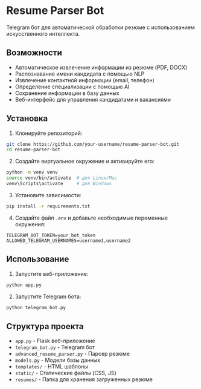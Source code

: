 # Resume Parser Bot

Telegram бот для автоматической обработки резюме с использованием искусственного интеллекта.

## Возможности

- Автоматическое извлечение информации из резюме (PDF, DOCX)
- Распознавание имени кандидата с помощью NLP
- Извлечение контактной информации (email, телефон)
- Определение специализации с помощью AI
- Сохранение информации в базу данных
- Веб-интерфейс для управления кандидатами и вакансиями

## Установка

1. Клонируйте репозиторий:
```bash
git clone https://github.com/your-username/resume-parser-bot.git
cd resume-parser-bot
```

2. Создайте виртуальное окружение и активируйте его:
```bash
python -m venv venv
source venv/bin/activate  # для Linux/Mac
venv\Scripts\activate     # для Windows
```

3. Установите зависимости:
```bash
pip install -r requirements.txt
```

4. Создайте файл `.env` и добавьте необходимые переменные окружения:
```
TELEGRAM_BOT_TOKEN=your_bot_token
ALLOWED_TELEGRAM_USERNAMES=username1,username2
```

## Использование

1. Запустите веб-приложение:
```bash
python app.py
```

2. Запустите Telegram бота:
```bash
python telegram_bot.py
```

## Структура проекта

- `app.py` - Flask веб-приложение
- `telegram_bot.py` - Telegram бот
- `advanced_resume_parser.py` - Парсер резюме
- `models.py` - Модели базы данных
- `templates/` - HTML шаблоны
- `static/` - Статические файлы (CSS, JS)
- `resumes/` - Папка для хранения загруженных резюме
